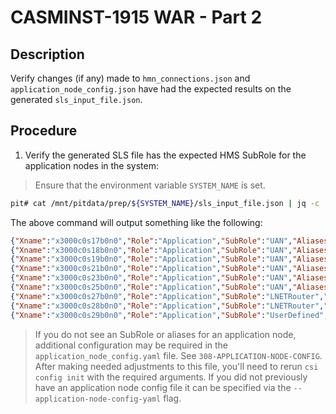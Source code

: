# CASMINST-1915 WAR - Part 2
## Description
Verify changes (if any) made to `hmn_connections.json` and `application_node_config.json` have had the expected
results on the generated `sls_input_file.json`.

## Procedure
1. Verify the generated SLS file has the expected HMS SubRole for the application nodes in the system:
> Ensure that the environment variable `SYSTEM_NAME` is set.
```bash
pit# cat /mnt/pitdata/prep/${SYSTEM_NAME}/sls_input_file.json | jq -c '.Hardware[] | select(.ExtraProperties.Role == "Application") | { Xname: .Xname, Role: .ExtraProperties.Role, SubRole: .ExtraProperties.SubRole, Aliases: .ExtraProperties.Aliases }' 
```

The above command will output something like the following:
```json
{"Xname":"x3000c0s17b0n0","Role":"Application","SubRole":"UAN","Aliases":["uan01"]}
{"Xname":"x3000c0s18b0n0","Role":"Application","SubRole":"UAN","Aliases":["uan02"]}
{"Xname":"x3000c0s19b0n0","Role":"Application","SubRole":"UAN","Aliases":["uan03"]}
{"Xname":"x3000c0s21b0n0","Role":"Application","SubRole":"UAN","Aliases":["uan04"]}
{"Xname":"x3000c0s23b0n0","Role":"Application","SubRole":"UAN","Aliases":["uan05"]}
{"Xname":"x3000c0s25b0n0","Role":"Application","SubRole":"UAN","Aliases":["uan06"]}
{"Xname":"x3000c0s27b0n0","Role":"Application","SubRole":"LNETRouter","Aliases":["lnet01"]}
{"Xname":"x3000c0s28b0n0","Role":"Application","SubRole":"LNETRouter","Aliases":["lnet02"]}
{"Xname":"x3000c0s29b0n0","Role":"Application","SubRole":"UserDefined","Aliases":["slurm01"]}
```

> If you do not see an SubRole or aliases for an application node, additional configuration may be required in the 
> `application_node_config.yaml` file. See `308-APPLICATION-NODE-CONFIG`. After making needed adjustments to this file,
> you'll need to rerun `csi config init` with the required arguments. If you did not previously have an application 
> node config file it can be specified via the `--application-node-config-yaml` flag.
